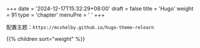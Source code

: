 +++
date = '2024-12-17T15:32:29+08:00'
draft = false
title = 'Hugo'
weight = 91
type = 'chapter'
menuPre = '<i class="fa-solid fa-globe"></i> '
+++

配置主题：`https://mcshelby.github.io/hugo-theme-relearn`

{{% children sort="weight" %}}